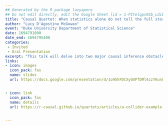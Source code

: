 ```yaml
---
## Generated by the R package lazyapero
## Do not edit directly, edit the Google Sheet [id = 1-PItelqpv0Sb_LdiEDqb8O3D_Roii5nVTL07IRVbRtA]
title: "Causal Quartet: When statistics alone do not tell the full story"
author: "Lucy D'Agostino McGowan"
event: "Duke University Department of Statistical Science"
date: 1694791800
date_end: 1694795400
categories:
 - Invited
 - Oral Presentation
excerpt: "This talk will delve into two major causal inference obstacles: (1) identifying which variables to account for and (2) assessing the impact of unmeasured variables. The first half of the talk will showcase a Causal Quartet. In the spirit of Anscombe’s Quartet, this is a set of four datasets with identical statistical properties, yet different true causal effects due to differing data generating mechanisms. These simple datasets provide a straightforward example for statisticians to point to when explaining these concepts to collaborators and students. The second half of the talk will focus on how statistical techniques can be leveraged to examine the impact of a potential unmeasured confounder. We will examine sensitivity analyses under several scenarios with varying levels of information about potential unmeasured confounders, introducing the tipr R package, which provides tools for conducting sensitivity analyses in a flexible and accessible manner."
links:
- icon: images
  icon_pack: fas
  name: slides
  url: https://docs.google.com/presentation/d/1o95hFDCXyOXPfDMl4zzYKun8BGac7DHhYdBiAzrggWA/edit#slide=id.g22bbe59f70d_0_183


- icon: link
  icon_pack: fas
  name: details
  url: https://r-causal.github.io/quartets/articles/a-collider-example-in-a-medical-context.html


---
```

